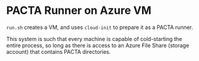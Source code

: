 # PACTA Runner on Azure VM

`run.sh` creates a VM, and uses `cloud-init` to prepare it as a PACTA runner.

This system is such that every machine is capable of cold-starting the entire process, so long as there is access to an Azure File Share (storage account) that contains PACTA directories.
